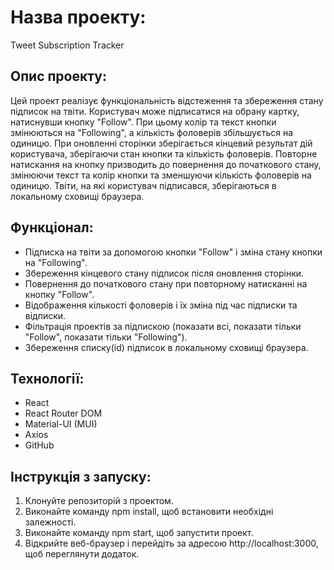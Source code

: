 # Назва проекту:

Tweet Subscription Tracker

## Опис проекту:

Цей проект реалізує функціональність відстеження та збереження стану підписок на твіти. Користувач може підписатися на обрану картку, натиснувши кнопку "Follow". При цьому колір та текст кнопки змінюються на "Following", а кількість фоловерів збільшується на одиницю. При оновленні сторінки зберігається кінцевий результат дій користувача, зберігаючи стан кнопки та кількість фоловерів. Повторне натискання на кнопку призводить до повернення до початкового стану, змінюючи текст та колір кнопки та зменшуючи кількість фоловерів на одиницю. Твіти, на які користувач підписався, зберігаються в локальному сховищі браузера.

## Функціонал:

- Підписка на твіти за допомогою кнопки "Follow" і зміна стану кнопки на "Following".
- Збереження кінцевого стану підписок після оновлення сторінки.
- Повернення до початкового стану при повторному натисканні на кнопку "Follow".
- Відображення кількості фоловерів і їх зміна під час підписки та відписки.
- Фільтрація проектів за підпискою (показати всі, показати тільки "Follow", показати тільки "Following").
- Збереження списку(id) підписок в локальному сховищі браузера.

## Технології:

- React
- React Router DOM
- Material-UI (MUI)
- Axios
- GitHub

## Інструкція з запуску:

1. Клонуйте репозиторій з проектом.
2. Виконайте команду npm install, щоб встановити необхідні залежності.
3. Виконайте команду npm start, щоб запустити проект.
4. Відкрийте веб-браузер і перейдіть за адресою http://localhost:3000, щоб переглянути додаток.
